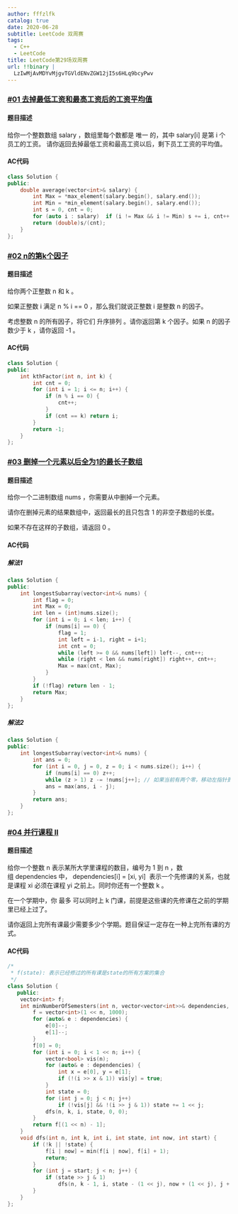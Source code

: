 ```yaml
---
author: fffzlfk
catalog: true
date: 2020-06-28
subtitle: LeetCode 双周赛
tags:
  - C++
  - LeetCode
title: LeetCode第29场双周赛
url: !!binary |
  LzIwMjAvMDYvMjgvTGVldENvZGW12jI5s6HLq9bcyPwv
---
```




<h3><a href="https://leetcode-cn.com/problems/average-salary-excluding-the-minimum-and-maximum-salary/">#01 去掉最低工资和最高工资后的工资平均值</a></h3>

#### 题目描述
给你一个整数数组 salary ，数组里每个数都是 唯一 的，其中 salary[i] 是第 i 个员工的工资。
请你返回去掉最低工资和最高工资以后，剩下员工工资的平均值。

#### AC代码

```cpp
class Solution {
public:
    double average(vector<int>& salary) {
        int Max = *max_element(salary.begin(), salary.end());
        int Min = *min_element(salary.begin(), salary.end());
        int s = 0, cnt = 0;
        for (auto i : salary)  if (i != Max && i != Min) s += i, cnt++;
        return (double)s/(cnt);
    }
};
```

<h3><a href="https://leetcode-cn.com/problems/the-kth-factor-of-n/">#02 n的第k个因子</a></h3>

#### 题目描述
给你两个正整数 n 和 k 。

如果正整数 i 满足 n % i == 0 ，那么我们就说正整数 i 是整数 n 的因子。

考虑整数 n 的所有因子，将它们 升序排列 。请你返回第 k 个因子。如果 n 的因子数少于 k ，请你返回 -1 。


#### AC代码
```cpp
class Solution {
public:
    int kthFactor(int n, int k) {
        int cnt = 0;
        for (int i = 1; i <= n; i++) {
            if (n % i == 0) {
                cnt++;
            }
            if (cnt == k) return i;
        }
        return -1;
    }
};
```

<h3><a href="https://leetcode-cn.com/problems/longest-subarray-of-1s-after-deleting-one-element/">#03 删掉一个元素以后全为1的最长子数组</a></h3>

#### 题目描述
给你一个二进制数组 nums ，你需要从中删掉一个元素。

请你在删掉元素的结果数组中，返回最长的且只包含 1 的非空子数组的长度。

如果不存在这样的子数组，请返回 0 。

#### AC代码

##### 解法1
```cpp
class Solution {
public:
    int longestSubarray(vector<int>& nums) {
        int flag = 0;
        int Max = 0;
        int len = (int)nums.size();
        for (int i = 0; i < len; i++) {
            if (nums[i] == 0) {
                flag = 1;
                int left = i-1, right = i+1;
                int cnt = 0;
                while (left >= 0 && nums[left]) left--, cnt++;
                while (right < len && nums[right]) right++, cnt++;
                Max = max(cnt, Max);
            }
        }
        if (!flag) return len - 1;
        return Max;
    }
};
```

##### 解法2
```cpp
class Solution {
public:
    int longestSubarray(vector<int>& nums) {
        int ans = 0;
        for (int i = 0, j = 0, z = 0; i < nums.size(); i++) {
            if (nums[i] == 0) z++;
            while (z > 1) z -= !nums[j++]; // 如果当前有两个零，移动左指针到第一个零后面
            ans = max(ans, i - j);  
        }
        return ans;
    }
};
```

<h3><a href="https://leetcode-cn.com/problems/parallel-courses-ii/">#04 并行课程 II</a></h3>

#### 题目描述
给你一个整数 n 表示某所大学里课程的数目，编号为 1 到 n ，数组 dependencies 中， dependencies[i] = [xi, yi]  表示一个先修课的关系，也就是课程 xi 必须在课程 yi 之前上。同时你还有一个整数 k 。

在一个学期中，你 最多 可以同时上 k 门课，前提是这些课的先修课在之前的学期里已经上过了。

请你返回上完所有课最少需要多少个学期。题目保证一定存在一种上完所有课的方式。

#### AC代码
```cpp
/*
 * f(state): 表示已经修过的所有课是state的所有方案的集合
 */
class Solution {
   public:
    vector<int> f;
    int minNumberOfSemesters(int n, vector<vector<int>>& dependencies, int k) {
        f = vector<int>(1 << n, 1000);
        for (auto& e : dependencies) {
            e[0]--;
            e[1]--;
        }
        f[0] = 0;
        for (int i = 0; i < 1 << n; i++) {
            vector<bool> vis(n);
            for (auto& e : dependencies) {
                int x = e[0], y = e[1];
                if (!(i >> x & 1)) vis[y] = true;
            }
            int state = 0;
            for (int j = 0; j < n; j++)
                if (!vis[j] && !(i >> j & 1)) state += 1 << j;
            dfs(n, k, i, state, 0, 0);
        }
        return f[(1 << n) - 1];
    }
    void dfs(int n, int k, int i, int state, int now, int start) {
        if (!k || !state) {
            f[i | now] = min(f[i | now], f[i] + 1);
            return;
        }
        for (int j = start; j < n; j++) {
            if (state >> j & 1)
                dfs(n, k - 1, i, state - (1 << j), now + (1 << j), j + 1);
        }
    }
};
```